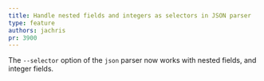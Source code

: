 ```yaml
---
title: Handle nested fields and integers as selectors in JSON parser
type: feature
authors: jachris
pr: 3900
---
```


The `--selector` option of the `json` parser now works with nested fields, and
integer fields.
